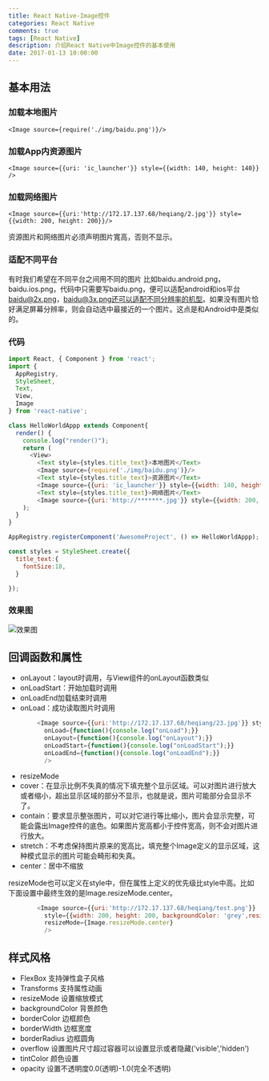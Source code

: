 ```yaml
---
title: React Native-Image控件
categories: React Native
comments: true
tags: [React Native]
description: 介绍React Native中Image控件的基本使用
date: 2017-01-13 10:00:00
---
```

## 基本用法
### 加载本地图片

```
<Image source={require('./img/baidu.png')}/>
```

### 加载App内资源图片

```
<Image source={{uri: 'ic_launcher'}} style={{width: 140, height: 140}} />
```
### 加载网络图片

```
<Image source={{uri:'http://172.17.137.68/heqiang/2.jpg'}} style={{width: 200, height: 200}}/>
```
资源图片和网络图片必须声明图片寬高，否则不显示。
<!-- more -->

### 适配不同平台
有时我们希望在不同平台之间用不同的图片
比如baidu.android.png，baidu.ios.png，代码中只需要写baidu.png，便可以适配android和ios平台
baidu@2x.png，baidu@3x.png还可以适配不同分辨率的机型。如果没有图片恰好满足屏幕分辨率，则会自动选中最接近的一个图片。这点是和Android中是类似的。
### 代码

```javascript
import React, { Component } from 'react';
import {
  AppRegistry,
  StyleSheet,
  Text,
  View,
  Image
} from 'react-native';

class HelloWorldAppp extends Component{
  render() {
    console.log("render()");
    return (
      <View>
        <Text style={styles.title_text}>本地图片</Text>
        <Image source={require('./img/baidu.png')}/>
        <Text style={styles.title_text}>资源图片</Text>
        <Image source={{uri: 'ic_launcher'}} style={{width: 140, height: 140}} />
        <Text style={styles.title_text}>网络图片</Text>
        <Image source={{uri:'http://*******.jpg'}} style={{width: 200, height: 200}}/>
    );
  }
}

AppRegistry.registerComponent('AwesomeProject', () => HelloWorldAppp);

const styles = StyleSheet.create({
  title_text:{
    fontSize:18,
  }

});
```

### 效果图
![效果图](/images/react-native-image/image1.png)

## 回调函数和属性

 - onLayout：layout时调用，与View组件的onLayout函数类似
 - onLoadStart：开始加载时调用
 - onLoadEnd加载结束时调用
 - onLoad：成功读取图片时调用
```javascript
        <Image source={{uri:'http://172.17.137.68/heqiang/23.jpg'}} style={{width: 200, height: 200}} 
          onLoad={function(){console.log("onLoad");}}
          onLayout={function(){console.log("onLayout");}}
          onLoadStart={function(){console.log("onLoadStart");}}
          onLoadEnd={function(){console.log("onLoadEnd");}}
          />
```
 - resizeMode
  - cover：在显示比例不失真的情况下填充整个显示区域。可以对图片进行放大或者缩小，超出显示区域的部分不显示，也就是说，图片可能部分会显示不了。
  - contain：要求显示整张图片，可以对它进行等比缩小，图片会显示完整，可能会露出Image控件的底色。如果图片宽高都小于控件宽高，则不会对图片进行放大。
  - stretch：不考虑保持图片原来的宽高比，填充整个Image定义的显示区域，这种模式显示的图片可能会畸形和失真。
  - center：居中不缩放
 
 resizeMode也可以定义在style中，但在属性上定义的优先级比style中高。比如下面设置中最终生效的是Image.resizeMode.center。
```javascript
        <Image source={{uri:'http://172.17.137.68/heqiang/test.png'}} 
          style={{width: 200, height: 200, backgroundColor: 'grey',resizeMode: Image.resizeMode.contain}} 
          resizeMode={Image.resizeMode.center}
          />
```
## 样式风格
 - FlexBox 支持弹性盒子风格
 - Transforms 支持属性动画
 - resizeMode 设置缩放模式
 - backgroundColor 背景颜色
 - borderColor 边框颜色
 - borderWidth 边框宽度
 - borderRadius 边框圆角
 - overflow 设置图片尺寸超过容器可以设置显示或者隐藏('visible','hidden')
 - tintColor 颜色设置
 - opacity 设置不透明度0.0(透明)-1.0(完全不透明)



